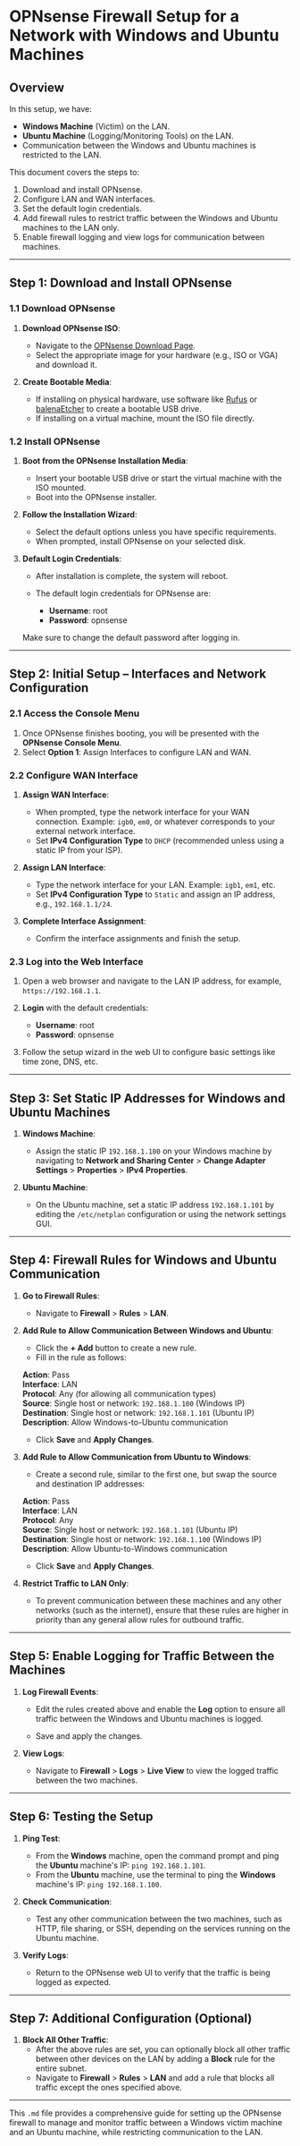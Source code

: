 # OPNsense Firewall Setup for a Network with Windows and Ubuntu Machines

## Overview
In this setup, we have:
- **Windows Machine** (Victim) on the LAN.
- **Ubuntu Machine** (Logging/Monitoring Tools) on the LAN.
- Communication between the Windows and Ubuntu machines is restricted to the LAN.

This document covers the steps to:
1. Download and install OPNsense.
2. Configure LAN and WAN interfaces.
3. Set the default login credentials.
4. Add firewall rules to restrict traffic between the Windows and Ubuntu machines to the LAN only.
5. Enable firewall logging and view logs for communication between machines.

---

## Step 1: Download and Install OPNsense

### 1.1 Download OPNsense

1. **Download OPNsense ISO**:
   - Navigate to the [OPNsense Download Page](https://opnsense.org/download/).
   - Select the appropriate image for your hardware (e.g., ISO or VGA) and download it.

2. **Create Bootable Media**:
   - If installing on physical hardware, use software like [Rufus](https://rufus.ie/) or [balenaEtcher](https://www.balena.io/etcher/) to create a bootable USB drive.
   - If installing on a virtual machine, mount the ISO file directly.

### 1.2 Install OPNsense

1. **Boot from the OPNsense Installation Media**:
   - Insert your bootable USB drive or start the virtual machine with the ISO mounted.
   - Boot into the OPNsense installer.

2. **Follow the Installation Wizard**:
   - Select the default options unless you have specific requirements.
   - When prompted, install OPNsense on your selected disk.

3. **Default Login Credentials**:
   - After installation is complete, the system will reboot.
   - The default login credentials for OPNsense are:

     - **Username**: root
     - **Password**: opnsense

   Make sure to change the default password after logging in.

---

## Step 2: Initial Setup – Interfaces and Network Configuration

### 2.1 Access the Console Menu

1. Once OPNsense finishes booting, you will be presented with the **OPNsense Console Menu**.
2. Select **Option 1**: Assign Interfaces to configure LAN and WAN.

### 2.2 Configure WAN Interface

1. **Assign WAN Interface**:
   - When prompted, type the network interface for your WAN connection. Example: `igb0`, `em0`, or whatever corresponds to your external network interface.
   - Set **IPv4 Configuration Type** to `DHCP` (recommended unless using a static IP from your ISP).

2. **Assign LAN Interface**:
   - Type the network interface for your LAN. Example: `igb1`, `em1`, etc.
   - Set **IPv4 Configuration Type** to `Static` and assign an IP address, e.g., `192.168.1.1/24`.

3. **Complete Interface Assignment**:
   - Confirm the interface assignments and finish the setup.

### 2.3 Log into the Web Interface

1. Open a web browser and navigate to the LAN IP address, for example, `https://192.168.1.1`.
2. **Login** with the default credentials:
   - **Username**: root
   - **Password**: opnsense

3. Follow the setup wizard in the web UI to configure basic settings like time zone, DNS, etc.

---

## Step 3: Set Static IP Addresses for Windows and Ubuntu Machines

1. **Windows Machine**:
   - Assign the static IP `192.168.1.100` on your Windows machine by navigating to **Network and Sharing Center** > **Change Adapter Settings** > **Properties** > **IPv4 Properties**.

2. **Ubuntu Machine**:
   - On the Ubuntu machine, set a static IP address `192.168.1.101` by editing the `/etc/netplan` configuration or using the network settings GUI.

---

## Step 4: Firewall Rules for Windows and Ubuntu Communication

1. **Go to Firewall Rules**:
   - Navigate to **Firewall** > **Rules** > **LAN**.

2. **Add Rule to Allow Communication Between Windows and Ubuntu**:
   - Click the **+ Add** button to create a new rule.
   - Fill in the rule as follows:
   
   **Action**: Pass  
   **Interface**: LAN  
   **Protocol**: Any (for allowing all communication types)  
   **Source**: Single host or network: `192.168.1.100` (Windows IP)  
   **Destination**: Single host or network: `192.168.1.101` (Ubuntu IP)  
   **Description**: Allow Windows-to-Ubuntu communication

   - Click **Save** and **Apply Changes**.

3. **Add Rule to Allow Communication from Ubuntu to Windows**:
   - Create a second rule, similar to the first one, but swap the source and destination IP addresses:

   **Action**: Pass  
   **Interface**: LAN  
   **Protocol**: Any  
   **Source**: Single host or network: `192.168.1.101` (Ubuntu IP)  
   **Destination**: Single host or network: `192.168.1.100` (Windows IP)  
   **Description**: Allow Ubuntu-to-Windows communication

   - Click **Save** and **Apply Changes**.

4. **Restrict Traffic to LAN Only**:
   - To prevent communication between these machines and any other networks (such as the internet), ensure that these rules are higher in priority than any general allow rules for outbound traffic.

---

## Step 5: Enable Logging for Traffic Between the Machines

1. **Log Firewall Events**:
   - Edit the rules created above and enable the **Log** option to ensure all traffic between the Windows and Ubuntu machines is logged.

   - Save and apply the changes.

2. **View Logs**:
   - Navigate to **Firewall** > **Logs** > **Live View** to view the logged traffic between the two machines.

---

## Step 6: Testing the Setup

1. **Ping Test**:
   - From the **Windows** machine, open the command prompt and ping the **Ubuntu** machine's IP: `ping 192.168.1.101`.
   - From the **Ubuntu** machine, use the terminal to ping the **Windows** machine's IP: `ping 192.168.1.100`.

2. **Check Communication**:
   - Test any other communication between the two machines, such as HTTP, file sharing, or SSH, depending on the services running on the Ubuntu machine.

3. **Verify Logs**:
   - Return to the OPNsense web UI to verify that the traffic is being logged as expected.

---

## Step 7: Additional Configuration (Optional)

1. **Block All Other Traffic**:
   - After the above rules are set, you can optionally block all other traffic between other devices on the LAN by adding a **Block** rule for the entire subnet.
   - Navigate to **Firewall** > **Rules** > **LAN** and add a rule that blocks all traffic except the ones specified above.

---

This `.md` file provides a comprehensive guide for setting up the OPNsense firewall to manage and monitor traffic between a Windows victim machine and an Ubuntu machine, while restricting communication to the LAN.
